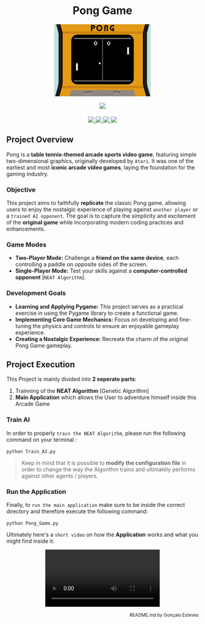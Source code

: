 <p>
<div align="center">

# Pong Game
</div>
</p>

<p align="center" width="100%">
    <img src="./Pong Game/Assets/Pong_Game.gif" width="50%" height="50%" />
</p>

<div align="center">
    <a>
        <img src="https://img.shields.io/badge/Made%20with-Python-white?style=for-the-badge&logo=Python&logoColor=white">
    </a>
</div>

<br/>

<div align="center">
    <a href="https://github.com/EstevesX10/Pong-Game/blob/main/LICENSE">
        <img src="https://img.shields.io/github/license/EstevesX10/Pong-Game?style=flat&logo=gitbook&logoColor=white&label=License&color=white">
    </a>
    <a href="">
        <img src="https://img.shields.io/github/repo-size/EstevesX10/Pong-Game?style=flat&logo=googlecloudstorage&logoColor=white&logoSize=auto&label=Repository%20Size&color=white">
    </a>
    <a href="">
        <img src="https://img.shields.io/github/stars/EstevesX10/Pong-Game?style=flat&logo=adafruit&logoColor=white&logoSize=auto&label=Stars&color=white">
    </a>
    <a href="https://github.com/EstevesX10/Pong-Game/blob/main/DEPENDENCIES.md">
        <img src="https://img.shields.io/badge/Dependencies-DEPENDENCIES.md-white?style=flat&logo=anaconda&logoColor=white&logoSize=auto&color=white"> 
    </a>
</div>

## Project Overview

Pong is a **table tennis-themed arcade sports video game**, featuring simple two-dimensional graphics, originally developed by `Atari`. It was one of the earliest and most **iconic arcade video games**, laying the foundation for the gaming industry.

### Objective

This project aims to faithfully **replicate** the classic Pong game, allowing users to enjoy the nostalgic experience of playing against `another player` or a `trained AI opponent`. The goal is to capture the simplicity and excitement of the **original game** while incorporating modern coding practices and enhancements.

### Game Modes

- **Two-Player Mode:** Challenge a **friend on the same device**, each controlling a paddle on opposite sides of the screen.
- **Single-Player Mode:** Test your skills against a **computer-controlled opponent** [`NEAT Algorithm`].

### Development Goals

- **Learning and Applying Pygame:** This project serves as a practical exercise in using the Pygame library to create a functional game.
- **Implementing Core Game Mechanics:** Focus on developing and fine-tuning the physics and controls to ensure an enjoyable gameplay experience.
- **Creating a Nostalgic Experience:** Recreate the charm of the original Pong Game gameplay.

## Project Execution

This Project is mainly divided into **2 seperate parts**:

1. Trainning of the **NEAT Algorithm** [Genetic Algorithm]
2. **Main Application** which allows the User to adventure himself inside this Arcade Game

### Train AI

In order to properly `train the NEAT Algorithm`, please run the following command on your terminal :

    python Train_AI.py

> Keep in mind that it is possible to **modify the configuration file** in order to change the way the Algorithm trains and ultimately performs against other agents / players.

### Run the Application

Finally, to `run the main application` make sure to be inside the correct directory and therefore execute the following command:

    python Pong_Game.py

Ultimately here's a `short video` on how the **Application** works and what you might find inside it:

<div align = "center">
 <video src= "https://github.com/EstevesX10/Pong-Game/assets/103591462/baf9514b-24f0-450b-a09b-f2d33f9b533f" />
</div>

<div align="right">
<sub>
<!-- <sup></sup> -->

README.md by Gonçalo Esteves
</sub>
</div>
